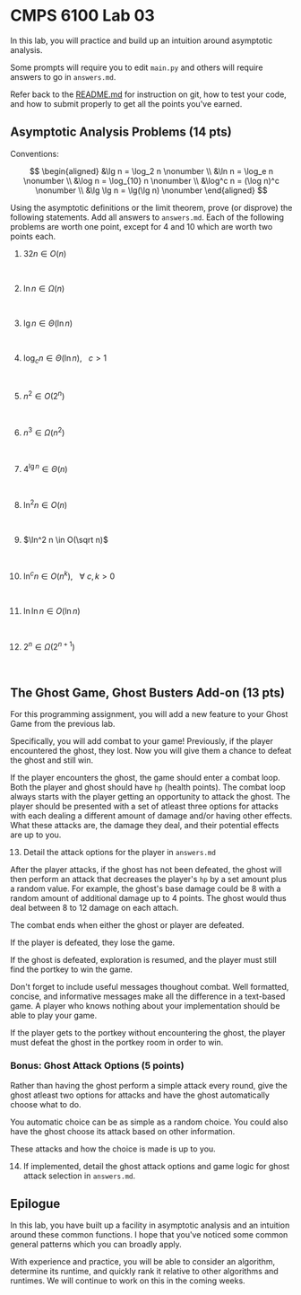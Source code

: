 # CMPS 6100  Lab 03

In this lab, you will practice and build up an intuition around asymptotic analysis.

Some prompts will require you to edit `main.py` and others will require answers to go in `answers.md`.

Refer back to the [README.md](README.md) for instruction on git, how to test your code, and how to submit properly to get all the points you've earned.

## Asymptotic Analysis Problems (14 pts)

Conventions: 


$$
\begin{aligned}
&\lg n  = \log_2 n      \nonumber \\
&\ln n = \log_e n       \nonumber \\
&\log n = \log_{10} n   \nonumber \\
&\log^c n = (\log n)^c  \nonumber \\
&\lg \lg n = \lg(\lg n) \nonumber
\end{aligned}
$$

Using the asymptotic definitions or the limit theorem, prove (or disprove) the following statements. Add all answers to `answers.md`. Each of the following problems are worth one point, except for 4 and 10 which are worth two points each.

1. $32n \in O(n)$

<br>

2. $\ln n \in \Omega(n)$

<br>

3. $\lg n \in \Theta(\ln n)$

<br>

4. $\log_c n \in \Theta(\ln n)$, $~~c > 1$

<br>

5. $n^2 \in O(2^n)$

<br>

6. $n^3 \in \Omega(n^2)$

<br>

7. $4^{\lg n} \in \Theta(n)$

<br>

8. $\ln^2 n \in O(n)$

<br>

9. $\ln^2 n \in O(\sqrt n)$

<br>

10. $\ln^c n \in O(n^k)$, $~~\forall ~ c,k > 0$ 

<br>

11. $\ln \ln n \in O(\ln n)$

<br>

12.  $2^n \in \Omega(2^{n+1})$

<br>

## The Ghost Game, Ghost Busters Add-on (13 pts)

For this programming assignment, you will add a new feature to your Ghost 
Game from the previous lab.

Specifically, you will add combat to your game! Previously, if the player
encountered the ghost, they lost. Now you will give them a chance to
defeat the ghost and still win.

If the player encounters the ghost, the game should enter a combat loop.
Both the player and ghost should have `hp` (health points). The combat
loop always starts with the player getting an opportunity to attack
the ghost. The player should be presented with a set of atleast three
options for attacks with each dealing a different amount of damage
and/or having other effects. What these attacks are, the damage they
deal, and their potential effects are up to you.

13. Detail the attack options for the player in `answers.md` 

After the player attacks, if the ghost has not been defeated, the ghost
will then perform an attack that decreases the player's `hp` by a set amount
plus a random value. For example, the ghost's base damage could be 8 with a 
random amount of additional damage up to 4 points. The ghost would thus 
deal between 8 to 12 damage on each attach.

The combat ends when either the ghost or player are defeated.

If the player is defeated, they lose the game.

If the ghost is defeated, exploration is resumed, and the player must still 
find the portkey to win the game.

Don't forget to include useful messages thoughout combat. Well formatted,
concise, and informative messages make all the difference in a text-based
game. A player who knows nothing about your implementation should be able
to play your game.

If the player gets to the portkey without encountering the ghost, the player
must defeat the ghost in the portkey room in order to win.

### Bonus: Ghost Attack Options (5 points)

Rather than having the ghost perform a simple attack every round, give the
ghost atleast two options for attacks and have the ghost automatically choose
what to do.

You automatic choice can be as simple as a random choice. You could also have
the ghost choose its attack based on other information.

These attacks and how the choice is made is up to you.

14. If implemented, detail the ghost attack options and game logic for 
ghost attack selection in `answers.md`.

## Epilogue

In this lab, you have built up a facility in asymptotic analysis and an intuition around these common functions. I hope that you've noticed some common general patterns which you can broadly apply.

With experience and practice, you will be able to consider an algorithm, determine its runtime, and quickly rank it relative to other algorithms and runtimes. We will continue to work on this in the coming weeks.